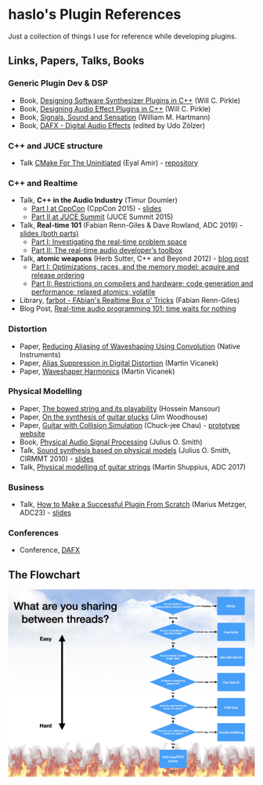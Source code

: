 # haslo's Plugin References

Just a collection of things I use for reference while developing plugins.

## Links, Papers, Talks, Books

### Generic Plugin Dev & DSP

* Book, [Designing Software Synthesizer Plugins in C++](https://www.willpirkle.com/synthbook/) (Will C. Pirkle)
* Book, [Designing Audio Effect Plugins in C++](https://www.willpirkle.com/fx-book/) (Will C. Pirkle)
* Book, [Signals, Sound and Sensation](https://web.pa.msu.edu/acoustics/ssands.htm) (William M. Hartmann)
* Book, [DAFX - Digital Audio Effects](https://dafx.de/DAFX_Book_Page_2nd_edition/index.html) (edited by Udo Zölzer)

### C++ and JUCE structure

* Talk [CMake For The Uninitiated](https://www.youtube.com/watch?v=8kF0Ea2VuXA) (Eyal Amir) - [repository](https://github.com/eyalamirmusic/JUCECmakeRepoPrototype)

### C++ and Realtime

* Talk, **C++ in the Audio Industry** (Timur Doumler)
  * [Part I at CppCon](https://www.youtube.com/watch?v=boPEO2auJj4) (CppCon 2015) - [slides](https://github.com/CppCon/CppCon2015/tree/master/Presentations/C%2B%2B%20In%20the%20Audio%20Industry)
  * [Part II at JUCE Summit](https://www.youtube.com/watch?v=2vmXy7znEzs) (JUCE Summit 2015)
* Talk, **Real-time 101** (Fabian Renn-Giles & Dave Rowland, ADC 2019) - [slides (both parts)](https://github.com/drowaudio/presentations/tree/master/ADC%202019%20-%20Real-time%20101)
  * [Part I: Investigating the real-time problem space](https://www.youtube.com/watch?v=Q0vrQFyAdWI)
  * [Part II: The real-time audio developer’s toolbox](https://www.youtube.com/watch?v=PoZAo2Vikbo)
* Talk, **atomic weapons** (Herb Sutter, C++ and Beyond 2012) - [blog post](https://herbsutter.com/2013/02/11/atomic-weapons-the-c-memory-model-and-modern-hardware/)
  * [Part I: Optimizations, races, and the memory model; acquire and release ordering](https://www.youtube.com/watch?v=A8eCGOqgvH4)
  * [Part II: Restrictions on compilers and hardware; code generation and performance; relaxed atomics; volatile](https://www.youtube.com/watch?v=KeLBd2EJLOU)
* Library, [farbot - FAbian's Realtime Box o' Tricks](https://github.com/hogliux/farbot) (Fabian Renn-Giles)
* Blog Post, [Real-time audio programming 101: time waits for nothing](http://www.rossbencina.com/code/real-time-audio-programming-101-time-waits-for-nothing)

### Distortion

* Paper, [Reducing Aliasing of Waveshaping Using Convolution](https://dafx16.vutbr.cz/dafxpapers/20-DAFx-16_paper_41-PN.pdf) (Native Instruments)
* Paper, [Alias Suppression in Digital Distortion](https://vicanek.de/articles/AADistortion.pdf) (Martin Vicanek)
* Paper, [Waveshaper Harmonics](https://vicanek.de/articles/WaveshaperHarmonix.pdf) (Martin Vicanek)

### Physical Modelling

* Paper, [The bowed string and its playability](https://escholarship.mcgill.ca/downloads/q811kn41m.pdf) (Hossein Mansour)
* Paper, [On the synthesis of guitar plucks](https://www.researchgate.net/publication/228935188_On_the_synthesis_of_guitar_plucks) (Jim Woodhouse)
* Paper, [Guitar with Collision Simulation](https://www.researchgate.net/publication/346562874_Guitar_Virtual_Instrument_using_Physical_Modelling_with_Collision_Simulation) (Chuck-jee Chau) - [prototype website](https://weonix.github.io/Physical-Guitar-ICMC-Demo/)
* Book, [Physical Audio Signal Processing](https://ccrma.stanford.edu/~jos/pasp/) (Julius O. Smith)
* Talk, [Sound synthesis based on physical models](https://www.youtube.com/watch?v=dUcNzPhZdwk) (Julius O. Smith, CIRMMT 2010) - [slides](https://www.cirmmt.org/en/events/distinguished-lectures/smith-slides)
* Talk, [Physical modelling of guitar strings](https://www.youtube.com/watch?v=sxt5rxF_PdI) (Martin Shuppius, ADC 2017)

### Business

* Talk, [How to Make a Successful Plugin From Scratch](https://www.youtube.com/watch?v=4TtpQn1ovaE) (Marius Metzger, ADC23) - [slides](https://docs.google.com/presentation/d/1oIM33u4huTFny9GasHak4yOwFd-gShP2aNkeGExGFMg/edit#slide=id.p)

### Conferences

* Conference, [DAFX](https://dafx.de/)

## The Flowchart

![The Flowchart](pics/flowchart.png)
